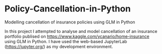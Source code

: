 # Policy-Cancellation-in-Python
Modelling cancellation of insurance policies using GLM in Python

In this project I attempted to analyse and model cancellation of an insurance portfolio publised on https://www.kaggle.com/ycanario/home-insurance using GLM in Python. I have used the web-based JupyterLab (https://jupyter.org/) as my development environment.
